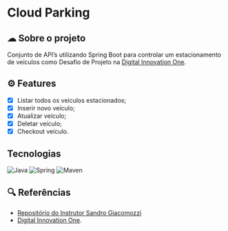 # Cloud Parking

## ☁ Sobre o projeto
Conjunto de API’s utilizando Spring Boot para controlar um estacionamento de veículos como Desafio de Projeto na [Digital Innovation One](https://www.dio.me/).

## ⚙ Features
- [x] Listar todos os veículos estacionados;
- [x] Inserir novo veículo;
- [x] Atualizar veículo;
- [x] Deletar veículo;
- [x] Checkout veículo.

## Tecnologias
![Java](https://img.shields.io/badge/Java-000?style=for-the-badge&logo=java&logoColor=7520FF)
![Spring](https://img.shields.io/badge/Spring-000?style=for-the-badge&logo=spring&logoColor=7520FF)
![Maven](https://img.shields.io/badge/Maven-000?style=for-the-badge&logo=apache-maven&logoColor=7520FF)

## 🔍 Referências
- [Repositório do Instrutor Sandro Giacomozzi](https://github.com/sandrogiacom/cloud-parking)
- [Digital Innovation One](https://www.dio.me/).
